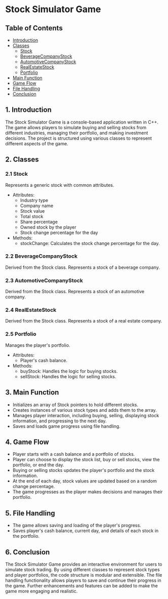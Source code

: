 # Stock Simulator Game

## Table of Contents
- [Introduction](#introduction)
- [Classes](#classes)
  - [Stock](#stock)
  - [BeverageCompanyStock](#beveragecompanystock)
  - [AutomotiveCompanyStock](#automotivecompanystock)
  - [RealEstateStock](#realestatestock)
  - [Portfolio](#portfolio)
- [Main Function](#main-function)
- [Game Flow](#game-flow)
- [File Handling](#file-handling)
- [Conclusion](#conclusion)

## 1. Introduction
The Stock Simulator Game is a console-based application written in C++. The game allows players to simulate buying and selling stocks from different industries, managing their portfolio, and making investment decisions. The project is structured using various classes to represent different aspects of the game.

## 2. Classes 
### 2.1 Stock
Represents a generic stock with common attributes.
- Attributes:
  - Industry type
  - Company name
  - Stock value
  - Total stock
  - Share percentage
  - Owned stock by the player
  - Stock change percentage for the day
- Methods:
  - stockChange: Calculates the stock change percentage for the day.

### 2.2 BeverageCompanyStock
Derived from the Stock class.
Represents a stock of a beverage company.


### 2.3 AutomotiveCompanyStock 
Derived from the Stock class.
Represents a stock of an automotive company.


### 2.4 RealEstateStock 
Derived from the Stock class.
Represents a stock of a real estate company.


### 2.5 Portfolio 
Manages the player's portfolio.
- Attributes:
  - Player's cash balance.
- Methods:
  - buyStock: Handles the logic for buying stocks.
  - sellStock: Handles the logic for selling stocks.

## 3. Main Function 
- Initializes an array of Stock pointers to hold different stocks.
- Creates instances of various stock types and adds them to the array.
- Manages player interaction, including buying, selling, displaying stock information, and progressing to the next day.
- Saves and loads game progress using file handling.

## 4. Game Flow 
- Player starts with a cash balance and a portfolio of stocks.
- Player can choose to display the stock list, buy or sell stocks, view the portfolio, or end the day.
- Buying or selling stocks updates the player's portfolio and the stock information.
- At the end of each day, stock values are updated based on a random change percentage.
- The game progresses as the player makes decisions and manages their portfolio.

## 5. File Handling 
- The game allows saving and loading of the player's progress.
- Saves player's cash balance, current day, and details of each stock in the portfolio.

## 6. Conclusion
The Stock Simulator Game provides an interactive environment for users to simulate stock trading. By using different classes to represent stock types and player portfolios, the code structure is modular and extensible. The file handling functionality allows players to save and continue their progress in the game. Further enhancements and features can be added to make the game more engaging and realistic.
